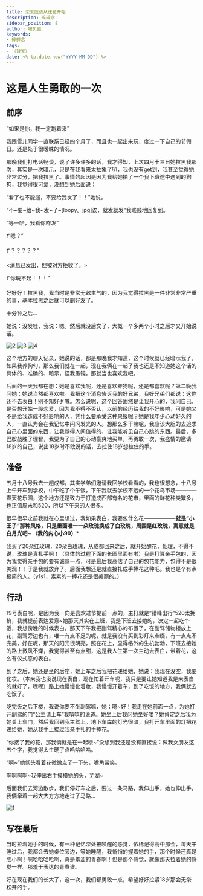 ```yaml
---
title: 恋爱应该从送花开始
description: 碎碎念
sidebar_position: 8
author: 啵贝鑫
keywords:
- 碎碎念
tags: 
- （暂无）
date: <% tp.date.now("YYYY-MM-DD") %>
---
```


# 这是人生勇敢的一次

## 前序

“如果是你，我一定跑着来”

我跟雪儿同学一直联系已经四个月了，而且也一起出来玩，度过一下自己的节假日。还是处于很暧昧的情况。

那晚我们打电话畅谈，说了许多许多的话，我才得知，上次四月十三日她拉黑我那次，其实是一次暗示，只是在我看来太抽象了叭，我也没有get到，我甚至觉得她非常过分，把我拉黑了。事情的起因是因为我给她拍了一个我下班途中遇到的狗狗，我觉得很可爱，没想到她后面说：

“看了也不能遛，不要给我发了！！”她说。

“不~要~给~我~发~了~[loopy。jpg]诶，就发就发”我贱贱地回复到。

“等一哈，我看你咋发”

❗“嗯？”

❗“？？？？？”

<消息已发出，但被对方拒收了。>

❗“你玩不起！！！”

好好好！拉黑我，我当时是非常无敌生气的，因为我觉得拉黑是一件非常非常严重的事，基本拉黑之后就可以删好友了。

十分钟之后...

她说：没发哇，我说：嗯。然后就没后文了，大概一个多两个小时之后才又开始说话。

![2](../../static/life_Page/碎碎念/Crush/H1.jpg)
![3](../../static/life_Page/碎碎念/Crush/H2.jpg)
![4](../../static/life_Page/碎碎念/Crush/H3.jpg)

这个地方的聊天记录，她说的话，都是那晚我才知道，这个时候就已经暗示我了，如果我养狗勾，那么我们就在一起，现在我俩在一起了我也还是不知道她这个话的具体的、准确的、暗示，怪我愚钝，那就当也喜欢我吧。

后面的一天我都在想：她是喜欢我呢，还是喜欢养狗呢，还是都喜欢呢？第二晚我问她：她说当然都喜欢啦。我把这个消息告诉我的好兄弟，我好兄弟们都说：这你还不去表白！别不知好歹嗷。怎么说呢，这个回答固然是让我开心的，我问自己，是否想开始一段恋爱，因为我不得不否认，以前的经历给我的不好影响，可是她又不是给我造成不好影响的人，凭什么要承受这种果报呢？她是我年少心动好久的人，一直认为会在我记忆中闪闪发光的人。想那么多干嘛呢，我应该大胆的去追求自己心里面的东西，让我觉得人间值得的、让我能听见自己心跳的东西。最后，多巴胺战胜了理智，我要为了自己的心动豪爽地买单，再勇敢一次，我盛情的邀请18岁的自己，说出18岁时不敢说的话，去拉住18岁想拉住的手。

## 准备

五月十八号我去一趟成都，其实学弟们邀请我回学校看看的，我也很想念，十八号上午开车到学校，中午吃了个午饭，下午我就去学校不远的一个花鸟市场————春天花乐园，这个地方还是致力于打造成西部有名的花市，里面的鲜花种类繁多，也正值周末和520，所以下午来的人很多。

很早很早之前我就在心里想过，我如果表白，我要包什么花——————**就是“小王子”那种风格，只是里面唯一一朵玫瑰换成了白玫瑰，周围是红玫瑰，寓意就是白月光吧~ （我的内心小99）***

我买了20朵红玫瑰，20朵白玫瑰，从成都回来之后，就开始醒花，处理，不得不说，玫瑰是真扎手啊！（具体的过程下面的长图里面有啦）我是打算亲手包的，因为我觉得亲手包的要有诚意一点，可是最后我高估了自己的包花能力，包得不是很美观！！于是我就放弃了。后面我想还是就直接扎成手捧花这种吧。我也是个有点极简的人。（y1s1，素素的一捧花还是很美丽的。）

## 行动

19号表白呢，是因为我一向是喜欢过节提前一点的，主打就是“错峰出行”520太拥挤，我就提前表达爱意~她那天其实在上班，我是下班去接她的，决定一起吃个饭，我想傍晚的时候表白。那天下午我把副驾精心的布置了，在副驾储物柜放上花，副驾旁边也有，唯一有点不足的呢，就是我没有买到彩灯来点缀，有一点点不完美，好在呢，那天的阳光很明亮，照在花上，显得格外的生机勃勃，下班去接她的路上微风不燥，我觉得甚至有点甜，这是我人生第一次主动去表白，带着花，这么有仪式感的表白。

到了之后，她还是坐的后座，她上车之后我把花递给她，她说：我现在没空，我要化妆。（本来我也没说现在表白，现在忙着开车呢，我只是要让她知道我是来表白的就好了，嘿嘿）路上她慢慢化着妆，我慢慢开着车，到了吃饭的地方，我俩就去吃饭了。

吃完饭之后下楼，我说你要不坐副驾嘛，她；嗯~好！我走在她前面一点，为她打开副驾的门“公主请上车”我嘻嘻的说道。她坐上后我问她坐好喽？她肯定之后我为她关上车门，然后我回到我主驾上。地下车库的灯光很暗，我打开车里面的灯把花递给她，她从我手上接过我亲手扎的手捧花。

“你接了我的花，那我俩就是在一起喽~”没想到我还是没有直接说：做我女朋友这五个字，我觉得太生硬了点哈哈哈哈。

“啊~”她低头看着花微微点了一下头，嘴角带笑。

啊啊啊啊~我伸出右手摸摸她的头，芜湖~

后面我们去河边散步，我们停好车之后，要过一条马路，我伸出手，她也伸出手，我俩牵着一起大大方方地走过了马路...

![1](../../static/life_Page/碎碎念/Crush/9.jpg)


## 写在最后

当时拉着她手的时候，有一种记忆深处被唤醒的感觉，依稀记得高中那会，每天午睡过后，我都会去她桌位旁边，等她睡醒，我悄悄的握着她的手，那个时候还真是胆小啊！啊哈哈哈哈啊，真是羞涩的青春啊！但是那个感觉，就像那天拉着她的感觉一样。那羞于表达的青春诶。

好在现在我们的长大了，这一次，我们都勇敢一点，希望好好拉紧18岁那会无奈松开的手。
